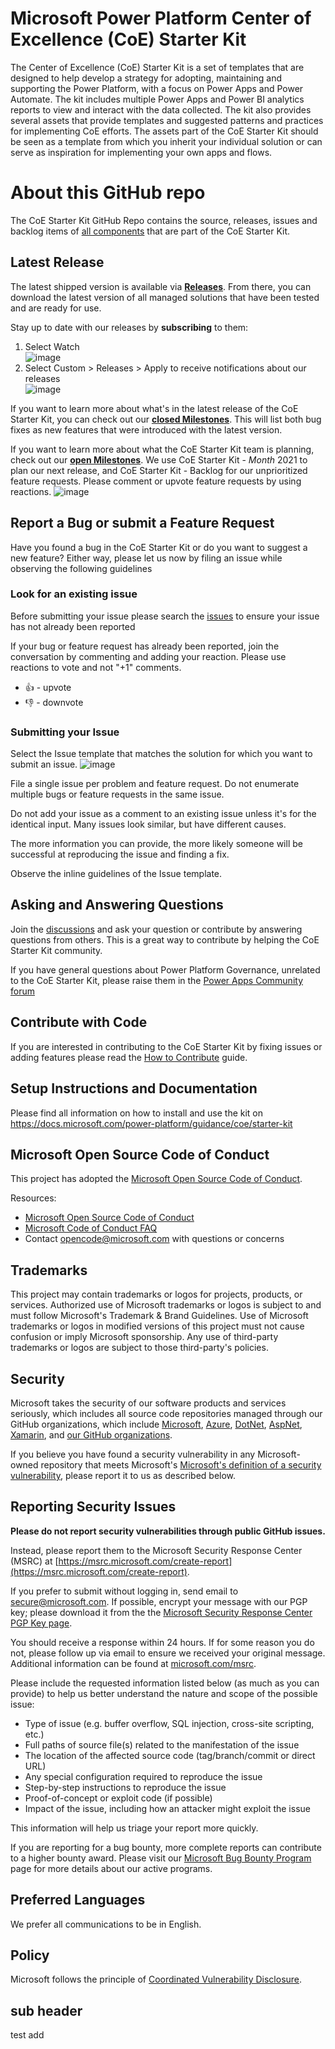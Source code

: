 # Microsoft Power Platform Center of Excellence (CoE) Starter Kit
The Center of Excellence (CoE) Starter Kit is a set of templates that are designed to help develop a strategy for adopting, maintaining and supporting the Power Platform, with a focus on Power Apps and Power Automate. The kit includes multiple Power Apps and Power BI analytics reports to view and interact with the data collected.  The kit also provides several assets that provide templates and suggested patterns and practices for implementing CoE efforts. The assets part of the CoE Starter Kit should be seen as a template from which you inherit your individual solution or can serve as inspiration for implementing your own apps and flows.

# About this GitHub repo

The CoE Starter Kit GitHub Repo contains the source, releases, issues and backlog items of [all components](https://docs.microsoft.com/power-platform/guidance/coe/starter-kit-explained) that are part of the CoE Starter Kit.

## Latest Release

The latest shipped version is available via **[Releases](https://github.com/microsoft/coe-starter-kit/releases)**. From there, you can download the latest version of all managed solutions that have been tested and are ready for use. 

Stay up to date with our releases by **subscribing** to them: 
1. Select Watch <br>
      ![image](https://user-images.githubusercontent.com/55705669/121772447-4ede5700-cb6d-11eb-91a7-fe41715fc431.png)
2. Select Custom > Releases > Apply to receive notifications about our releases<br>
      ![image](https://user-images.githubusercontent.com/55705669/121772469-661d4480-cb6d-11eb-8a24-1c53c8d9e8bd.png)

If you want to learn more about what's in the latest release of the CoE Starter Kit, you can check out our  **[closed Milestones](https://github.com/microsoft/coe-starter-kit/milestones?state=closed)**. This will list both bug fixes as new features that were introduced with the latest version.

If you want to learn more about what the CoE Starter Kit team is planning, check out our **[open Milestones](https://github.com/microsoft/coe-starter-kit/milestones?state=open)**. We use CoE Starter Kit - _Month_ 2021 to plan our next release, and CoE Starter Kit - Backlog for our unprioritized feature requests. Please comment or upvote feature requests by using reactions.
![image](https://user-images.githubusercontent.com/55705669/121772577-070bff80-cb6e-11eb-94af-4573622ce073.png)

## Report a Bug or submit a Feature Request

Have you found a bug in the CoE Starter Kit or do you want to suggest a new feature? Either way, please let us now by filing an issue while observing the following guidelines

### Look for an existing issue

Before submitting your issue please search the [issues](https://github.com/microsoft/coe-starter-kit/issues) to ensure your issue has not already been reported

If your bug or feature request has already been reported, join the conversation by commenting and adding your reaction. Please use reactions to vote and not "+1" comments.

- 👍 - upvote
- 👎 - downvote

### Submitting your Issue

Select the Issue template that matches the solution for which you want to submit an issue.
![image](https://user-images.githubusercontent.com/55705669/121772488-8cdb7b00-cb6d-11eb-8420-27fe122483ea.png)

File a single issue per problem and feature request. Do not enumerate multiple bugs or feature requests in the same issue.

Do not add your issue as a comment to an existing issue unless it's for the identical input. Many issues look similar, but have different causes.

The more information you can provide, the more likely someone will be successful at reproducing the issue and finding a fix.

Observe the inline guidelines of the Issue template.

## Asking and Answering Questions

Join the [discussions](https://github.com/microsoft/coe-starter-kit/discussions) and ask your question or contribute by answering questions from others. This is a great way to contribute by helping the CoE Starter Kit community.

If you have general questions about Power Platform Governance, unrelated to the CoE Starter Kit, please raise them in the [Power Apps Community forum](https://powerusers.microsoft.com/t5/Power-Apps-Governance-and/bd-p/Admin_PowerApps)

## Contribute with Code

If you are interested in contributing to the CoE Starter Kit by fixing issues or adding features please read the [How to Contribute](HOW_TO_CONTRIBUTE.md) guide.

## Setup Instructions and Documentation
Please find all information on how to install and use the kit on https://docs.microsoft.com/power-platform/guidance/coe/starter-kit

## Microsoft Open Source Code of Conduct

This project has adopted the [Microsoft Open Source Code of Conduct](https://opensource.microsoft.com/codeofconduct/).

Resources:

- [Microsoft Open Source Code of Conduct](https://opensource.microsoft.com/codeofconduct/)
- [Microsoft Code of Conduct FAQ](https://opensource.microsoft.com/codeofconduct/faq/)
- Contact [opencode@microsoft.com](mailto:opencode@microsoft.com) with questions or concerns

## Trademarks 
This project may contain trademarks or logos for projects, products, or services. Authorized use of Microsoft trademarks or logos is subject to and must follow Microsoft's Trademark & Brand Guidelines. Use of Microsoft trademarks or logos in modified versions of this project must not cause confusion or imply Microsoft sponsorship. Any use of third-party trademarks or logos are subject to those third-party's policies.

## Security

Microsoft takes the security of our software products and services seriously, which includes all source code repositories managed through our GitHub organizations, which include [Microsoft](https://github.com/Microsoft), [Azure](https://github.com/Azure), [DotNet](https://github.com/dotnet), [AspNet](https://github.com/aspnet), [Xamarin](https://github.com/xamarin), and [our GitHub organizations](https://opensource.microsoft.com/).

If you believe you have found a security vulnerability in any Microsoft-owned repository that meets Microsoft's [Microsoft's definition of a security vulnerability](https://docs.microsoft.com/en-us/previous-versions/tn-archive/cc751383(v=technet.10)), please report it to us as described below.

## Reporting Security Issues

**Please do not report security vulnerabilities through public GitHub issues.**

Instead, please report them to the Microsoft Security Response Center (MSRC) at [https://msrc.microsoft.com/create-report](https://msrc.microsoft.com/create-report).

If you prefer to submit without logging in, send email to [secure@microsoft.com](mailto:secure@microsoft.com).  If possible, encrypt your message with our PGP key; please download it from the the [Microsoft Security Response Center PGP Key page](https://www.microsoft.com/en-us/msrc/pgp-key-msrc).

You should receive a response within 24 hours. If for some reason you do not, please follow up via email to ensure we received your original message. Additional information can be found at [microsoft.com/msrc](https://www.microsoft.com/msrc).

Please include the requested information listed below (as much as you can provide) to help us better understand the nature and scope of the possible issue:

  * Type of issue (e.g. buffer overflow, SQL injection, cross-site scripting, etc.)
  * Full paths of source file(s) related to the manifestation of the issue
  * The location of the affected source code (tag/branch/commit or direct URL)
  * Any special configuration required to reproduce the issue
  * Step-by-step instructions to reproduce the issue
  * Proof-of-concept or exploit code (if possible)
  * Impact of the issue, including how an attacker might exploit the issue

This information will help us triage your report more quickly.

If you are reporting for a bug bounty, more complete reports can contribute to a higher bounty award. Please visit our [Microsoft Bug Bounty Program](https://microsoft.com/msrc/bounty) page for more details about our active programs.

## Preferred Languages

We prefer all communications to be in English.

## Policy

Microsoft follows the principle of [Coordinated Vulnerability Disclosure](https://www.microsoft.com/en-us/msrc/cvd).

## sub header

test add





